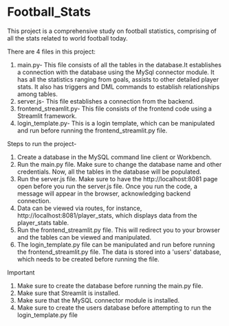 # Football_Stats
This project is a comprehensive study on football statistics, comprising of all the stats related to world football today.

There are 4 files in this project:
1. main.py- This file consists of all the tables in the database.It establishes a connection with the database using the MySql connector module. It has all the statistics ranging from goals, assists to other detailed player stats. It also has triggers and DML commands to establish relationships among tables.
2. server.js- This file establishes a connection from the backend.
3. frontend_streamlit.py- This file consists of the frontend code using a Streamlit framework.
4. login_template.py- This is a login template, which can be manipulated and run before running the frontend_streamlit.py file.

Steps to run the project-
1. Create a database in the MySQL command line client or Workbench.
2. Run the main.py file. Make sure to change the database name and other credentials. Now, all the tables in the database will be populated.
3. Run the server.js file. Make sure to have the http://localhost:8081 page open before you run the server.js file. Once you run the code, a message will appear in the browser, acknowledging backend connection.
4. Data can be viewed via routes, for instance, http://localhost:8081/player_stats, which displays data from the player_stats table.
5. Run the frontend_streamlit.py file. This will redirect you to your browser and the tables can be viewed and manipulated.
6. The login_template.py file can be manipulated and run before running the frontend_streamlit.py file. The data is stored into a 'users' database, which needs to be created before running the file.

Important
 1. Make sure to create the database before running the main.py file.
 2. Make sure that Streamlit is installed.
 3. Make sure that the MySQL connector module is installed.
 4. Make sure to create the users database before attempting to run the login_template.py file
